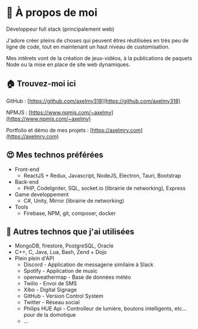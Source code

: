 # 👋 À propos de moi 
Développeur full stack (principalement web)

J'adore créer pleins de choses qui peuvent êtres réutilisées en très peu de ligne de code, tout en maintenant un haut niveau de customisation.

Mes intêrets vont de la création de jeux-vidéos, à la publications de paquets Node ou la mise en place de site web dynamiques.

## 🏠 Trouvez-moi ici
GitHub : [https://github.com/axelmy318](https://github.com/axelmy318)

NPMJS : [https://www.npmjs.com/~axelmy](https://www.npmjs.com/~axelmy)

Portfolio et démo de mes projets : [https://axelmry.com](https://axelmry.com)

## 😍 Mes technos préférées 
 - Front-end
   - ReactJS + Redux, Javascript, NodeJS, Electron, Tauri, Bootstrap
 - Back-end
   - PHP, CodeIgniter, SQL, socket.io (librairie de networking), Express
 - Game developpement
   - C#, Unity, Mirror (librairie de networking)
 - Tools
   - Firebase, NPM, git, composer, docker

## 👀 Autres technos que j'ai utilisées
 - MongoDB, firestore, PostgreSQL, Oracle
 - C++, C, Java, Lua, Bash, Zend + Dojo
 - Plein plein d'API
   - Discord - Application de messagerie similaire à Slack
   - Spotify - Application de music
   - openweathermap - Base de données météo
   - Twilio - Envoi de SMS
   - Xibo - Digital Signage
   - GitHub - Version Control System
   - Twitter - Réseau social
   - Philips HUE Api - Controlleur de lumière, boutons intelligents, etc... pour de la domotique
   - ...
